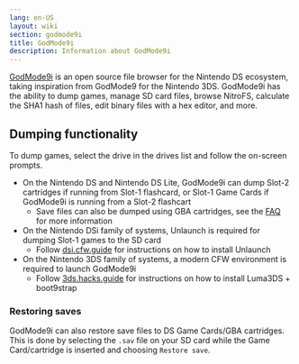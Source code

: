 ```yaml
---
lang: en-US
layout: wiki
section: godmode9i
title: GodMode9i
description: Information about GodMode9i
---
```


[GodMode9i](https://github.com/DS-Homebrew/GodMode9i/) is an open source file browser for the Nintendo DS ecosystem, taking inspiration from GodMode9 for the Nintendo 3DS. GodMode9i has the ability to dump games, manage SD card files, browse NitroFS, calculate the SHA1 hash of files, edit binary files with a hex editor, and more.

## Dumping functionality

To dump games, select the drive in the drives list and follow the on-screen prompts.
- On the Nintendo DS and Nintendo DS Lite, GodMode9i can dump Slot-2 cartridges if running from Slot-1 flashcard, or Slot-1 Game Cards if GodMode9i is running from a Slot-2 flashcart
    - Save files can also be dumped using GBA cartridges, see the [FAQ](faq?faq=how-do-i-dump-ds-saves-using-gba-save-data) for more information
- On the Nintendo DSi family of systems, Unlaunch is required for dumping Slot-1 games to the SD card
    - Follow [dsi.cfw.guide](https://dsi.cfw.guide/) for instructions on how to install Unlaunch
- On the Nintendo 3DS family of systems, a modern CFW environment is required to launch GodMode9i
    - Follow [3ds.hacks.guide](https://3ds.hacks.guide/) for instructions on how to install Luma3DS + boot9strap

### Restoring saves
GodMode9i can also restore save files to DS Game Cards/GBA cartridges. This is done by selecting the `.sav` file on your SD card while the Game Card/cartridge is inserted and choosing `Restore save`.
